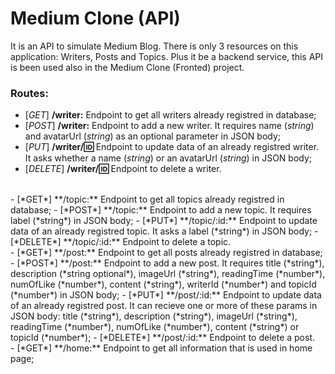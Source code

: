 # Medium Clone (API)

It is an API to simulate Medium Blog. There is only 3 resources on this application: Writers, Posts and Topics.
Plus it be a backend service, this API is been used also in the Medium Clone (Fronted) project.

### Routes:
- [*GET*] **/writer:** Endpoint to get all writers already registred in database;
- [*POST*] **/writer:** Endpoint to add a new writer. It requires name (*string*) and avatarUrl (*string*) as an optional parameter in JSON body;
- [*PUT*] **/writer/:id:** Endpoint to update data of an already registred writer. It asks whether a name (*string*) or an avatarUrl (*string*) in JSON body;
- [*DELETE*] **/writer/:id:** Endpoint to delete a writer.
<br>
- [*GET*] **/topic:** Endpoint to get all topics already registred in database;
- [*POST*] **/topic:** Endpoint to add a new topic. It requires label (*string*) in JSON body;
- [*PUT*] **/topic/:id:** Endpoint to update data of an already registred topic. It asks a label (*string*) in JSON body;
- [*DELETE*] **/topic/:id:** Endpoint to delete a topic.
<br>
- [*GET*] **/post:** Endpoint to get all posts already registred in database;
- [*POST*] **/post:** Endpoint to add a new post. It requires title (*string*), description (*string optional*), imageUrl (*string*), readingTime (*number*), numOfLike (*number*), content (*string*), writerId (*number*) and topicId (*number*) in JSON body;
- [*PUT*] **/post/:id:** Endpoint to update data of an already registred post. It can recieve one or more of these params in JSON body: title (*string*), description (*string*), imageUrl (*string*), readingTime (*number*), numOfLike (*number*), content (*string*) or topicId (*number*);
- [*DELETE*] **/post/:id:** Endpoint to delete a post.
<br>
- [*GET*] **/home:** Endpoint to get all information that is used in home page;